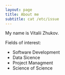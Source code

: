 ```yaml
---
layout: page
title: About me
subtitle: cat /etc/issue
---
```


My name is Vitalii Zhukov.

Fields of interest: 
- Software Development 
- Data Sicence 
- Project Managment 
- Science of Science
